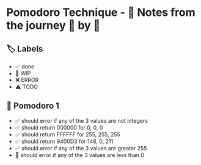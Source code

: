 # Pomodoro Technique - 📝 Notes from the journey 🍅 by 🍅


## 🏷️ Labels

- ✅ done
- 🚧 WIP
- ❌ ERROR
- ⚠ TODO

## 🍅 Pomodoro 1

- ✅ should error if any of the 3 values are not integers
- ✅ should return 000000 for 0, 0, 0    
- ✅ should return FFFFFF for 255, 255, 255
- ✅ should return 9400D3 for 148, 0, 211
- ✅ should error if any of the 3 values are greater 255
- 🚧 should error if any of the 3 values are less than 0